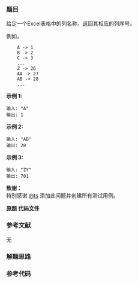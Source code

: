### 题目
给定一个Excel表格中的列名称，返回其相应的列序号。

例如，

    
    
        A -> 1
        B -> 2
        C -> 3
        ...
        Z -> 26
        AA -> 27
        AB -> 28 
        ...
    

**示例 1:**

    
    
    输入: "A"
    输出: 1
    

**示例  2:**

    
    
    输入: "AB"
    输出: 28
    

**示例  3:**

    
    
    输入: "ZY"
    输出: 701

**致谢：**  
特别感谢 [@ts](http://leetcode.com/discuss/user/ts) 添加此问题并创建所有测试用例。

 **[原题](https://leetcode-cn.com/problems/excel-sheet-column-number/)**    **[代码文件]()**


### 参考文献
无

### 解题思路




### 参考代码

```go


```




